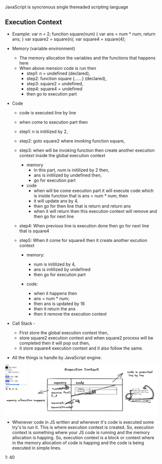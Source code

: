 JavaScript is syncronous single thereaded scripting language

## Execution Context 
- Example:
    var n = 2;
    function square(num) {
        var ans = num * num;
        return ans;
    }
    var square2 = square(n);
    var square4 = square(4);


- Memory (variable environment)
    - The memory allocation the variables and the functions that happens here
    - When above mension code is run then 
        - step1: n = undefined (declared),  
        - step2: function square {......} (declared),
        - step3: square2 = undefined,
        - step4: square4 = undefined
        - then go to execution part
- Code
    - code is executed line by line

    - when come to execution part then
    - step1: n is initilized by 2,
    - step2: goto square2 where invoking function square,
    - step3: when will be invoking function then create another execution context inside the global execution context

        - memory
            - In this part, num is initilized by 2 then,
            - ans is initilized by undefined then,
            - go for execution part
        - code
            - when will be come execution part 
            it will execute code which is inside function that is ans = num * num; then
            - it will update ans by 4.
            - then go for then line that is return and return ans
            - when it will return then this execution context will remove and then go for next line
    - step4: When previous line is execution done then go for next line that is square4
    - step5: When it come for square4 then it create another excution context
        - memory: 
            - num is initilized by 4,
            - ans is initilized by undefined
            - then go for execution part

        - code:
            - when it happens then
            - ans = num * num;
            - then ans is updated by 16
            - then it return the ans
            - then it remove the execution context 
- Call Stack - 
    - First store the global execution context then,
    - store square2 execution context and when square2 process will be completed then it will pop out then,
    - it store square4 execution context and it also follow the same.
- All the things is handle by JavaScript engine.
<img src="./EC.png" />

- Whenever code in JS written and whenever it's code is executed some try's to run it. This is where execution context is created. So, execution context is something where your JS code is running and the memory allocation is happing. So, execution context is a block or context where in the memory allocation of code is happing and the code is being executed in simple lines.

1: 40